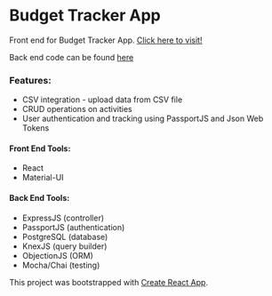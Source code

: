 # Budget Tracker App

Front end for Budget Tracker App. [Click here to visit!](https://bennymai.me/budget-tracker/)

Back end code can be found [here](https://github.com/bmai53/budget-tracker-server)

### Features:
* CSV integration - upload data from CSV file
* CRUD operations on activities
* User authentication and tracking using PassportJS and Json Web Tokens

#### Front End Tools:
* React
* Material-UI

#### Back End Tools:
* ExpressJS (controller)
* PassportJS (authentication)
* PostgreSQL (database)
* KnexJS (query builder)
* ObjectionJS (ORM)
* Mocha/Chai (testing)

This project was bootstrapped with [Create React App](https://github.com/facebook/create-react-app).
